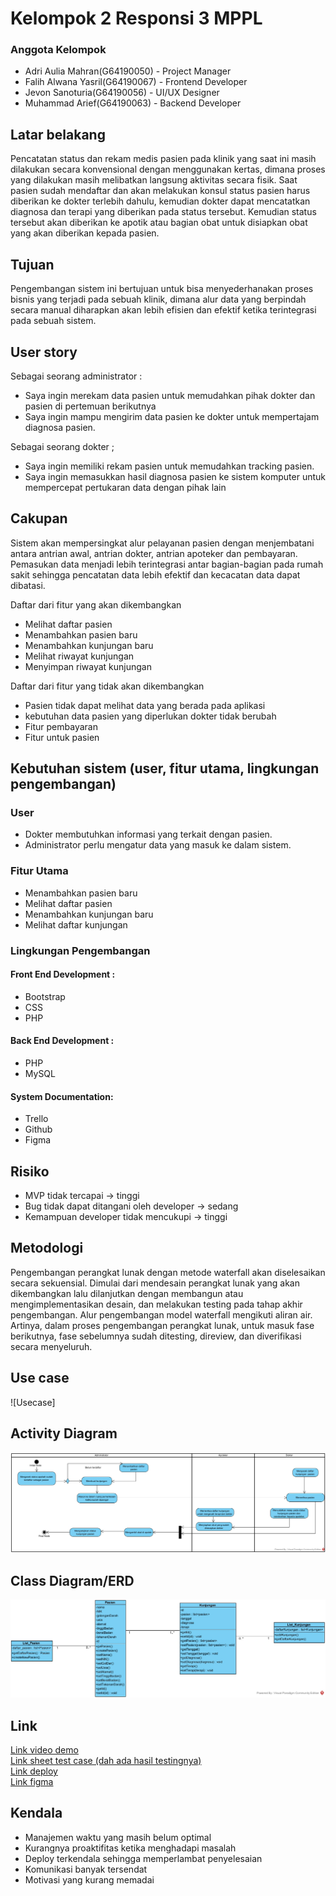 # Kelompok 2 Responsi 3 MPPL

### Anggota Kelompok
- Adri Aulia Mahran(G64190050) - Project Manager
- Falih Alwana Yasril(G64190067) - Frontend Developer
- Jevon Sanoturia(G64190056) - UI/UX Designer
- Muhammad Arief(G64190063) - Backend Developer

## Latar belakang

Pencatatan status dan rekam medis pasien pada klinik yang saat ini masih dilakukan secara konvensional dengan menggunakan kertas, dimana proses yang dilakukan masih melibatkan langsung aktivitas secara fisik. Saat pasien sudah mendaftar dan akan melakukan konsul status pasien harus diberikan ke dokter terlebih dahulu, kemudian dokter dapat mencatatkan diagnosa dan terapi yang diberikan pada status tersebut. Kemudian status tersebut akan diberikan ke apotik atau bagian obat untuk disiapkan obat yang akan diberikan kepada pasien.

## Tujuan

Pengembangan sistem ini bertujuan untuk bisa menyederhanakan proses bisnis yang terjadi pada sebuah klinik, dimana alur data yang berpindah secara manual diharapkan akan lebih efisien dan efektif ketika terintegrasi pada sebuah sistem. 

## User story

Sebagai seorang administrator :
- Saya ingin merekam data pasien untuk memudahkan pihak dokter dan pasien di pertemuan berikutnya
- Saya ingin mampu mengirim data pasien ke dokter untuk mempertajam diagnosa pasien.

Sebagai seorang dokter ; 
- Saya ingin memiliki rekam pasien untuk memudahkan tracking pasien.
- Saya ingin memasukkan hasil diagnosa pasien ke sistem komputer untuk mempercepat pertukaran data dengan pihak lain


## Cakupan

Sistem akan mempersingkat alur pelayanan pasien dengan menjembatani antara antrian awal, antrian dokter, antrian apoteker dan pembayaran. Pemasukan data menjadi lebih terintegrasi antar bagian-bagian pada rumah sakit sehingga pencatatan data lebih efektif dan kecacatan data dapat dibatasi.

Daftar dari fitur yang akan dikembangkan
- Melihat daftar pasien
- Menambahkan pasien baru
- Menambahkan kunjungan baru
- Melihat riwayat kunjungan
- Menyimpan riwayat kunjungan

Daftar dari fitur yang tidak akan dikembangkan
- Pasien tidak dapat melihat data yang berada pada aplikasi
- kebutuhan data pasien yang diperlukan dokter tidak berubah
- Fitur pembayaran
- Fitur untuk pasien


## Kebutuhan sistem (user, fitur utama, lingkungan pengembangan)

### User
- Dokter membutuhkan informasi yang terkait dengan pasien.
- Administrator perlu mengatur data yang masuk ke dalam sistem.

### Fitur Utama
- Menambahkan pasien baru
- Melihat daftar pasien
- Menambahkan kunjungan baru
- Melihat daftar kunjungan

### Lingkungan Pengembangan

#### Front End Development :
- Bootstrap
- CSS
- PHP
#### Back End Development :
- PHP
- MySQL

#### System Documentation:
- Trello
- Github
- Figma


## Risiko

- MVP tidak tercapai -> tinggi
- Bug tidak dapat ditangani oleh developer -> sedang
- Kemampuan developer tidak mencukupi -> tinggi

## Metodologi

Pengembangan perangkat lunak dengan metode waterfall akan diselesaikan secara sekuensial. Dimulai dari mendesain perangkat lunak yang akan dikembangkan lalu dilanjutkan dengan membangun atau mengimplementasikan desain, dan melakukan testing pada tahap akhir pengembangan. Alur pengembangan model waterfall mengikuti aliran air. Artinya, dalam proses pengembangan perangkat lunak, untuk masuk fase berikutnya, fase sebelumnya sudah ditesting, direview, dan diverifikasi secara menyeluruh.

## Use case

![Usecase]

## Activity Diagram

![Activity](etc/Activity.png)

## Class Diagram/ERD

![Class](etc/Class.png)

## Link
[Link video demo](https://drive.google.com/drive/folders/1GAPuFOvn6Wjugytd8LABMmLq82QDjKDX?usp=share_link) <br/>
[Link sheet test case (dah ada hasil testingnya)](https://anoobis-kapas.000webhostapp.com/php/daftarpasien.php)<br/>
[Link deploy](https://docs.google.com/spreadsheets/d/1J7BkLg7A3XSX2DrU4G5BsvvZCjiKf8tUGV1sVV9iXRs/edit?usp=sharing)<br/>
[Link figma](https://www.figma.com/file/WxLedMq24xgNE2lO3vurvg/Anoobies-team-library?node-id=0%3A1&t=7uqUWAgs82mRpDuV-1)
## Kendala
- Manajemen waktu yang masih belum optimal
- Kurangnya proaktifitas ketika menghadapi masalah
- Deploy terkendala sehingga memperlambat penyelesaian
- Komunikasi banyak tersendat
- Motivasi yang kurang memadai
